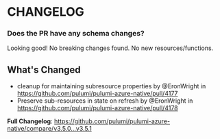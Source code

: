 # CHANGELOG

### Does the PR have any schema changes?

Looking good! No breaking changes found.
No new resources/functions.

<!-- Release notes generated using configuration in .github/release.yml at v3.5.1 -->

## What's Changed
* cleanup for maintaining subresource properties by @EronWright in https://github.com/pulumi/pulumi-azure-native/pull/4177
* Preserve sub-resources in state on refresh by @EronWright in https://github.com/pulumi/pulumi-azure-native/pull/4178


**Full Changelog**: https://github.com/pulumi/pulumi-azure-native/compare/v3.5.0...v3.5.1
